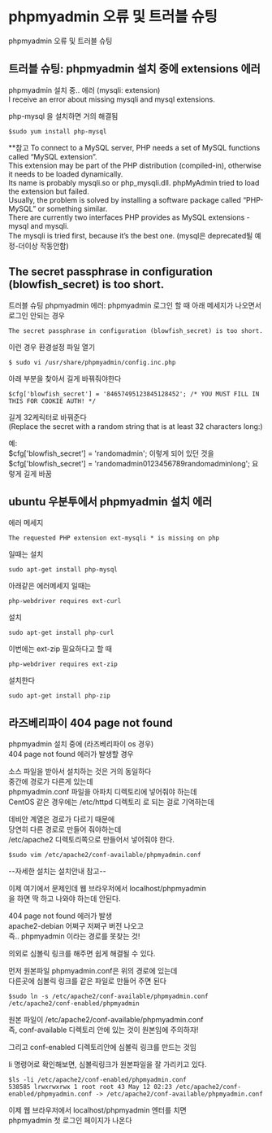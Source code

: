 # phpmyadmin 오류 및 트러블 슈팅
phpmyadmin 오류 및 트러블 슈팅

## 트러블 슈팅: phpmyadmin 설치 중에 extensions 에러
phpmyadmin 설치 중.. 에러  (mysqli: extension)   
I receive an error about missing mysqli and mysql extensions.

php-mysql 을 설치하면 거의 해결됨
```
$sudo yum install php-mysql
```

**참고
To connect to a MySQL server, PHP needs a set of MySQL functions called “MySQL extension”.    
This extension may be part of the PHP distribution (compiled-in),   otherwise it needs to be loaded dynamically.   
Its name is probably mysqli.so or php_mysqli.dll. phpMyAdmin tried to load the extension but failed.   
Usually, the problem is solved by installing a software package called “PHP-MySQL” or something similar.   
There are currently two interfaces PHP provides as MySQL extensions - mysql and mysqli.    
The mysqli is tried first, because it’s the best one. (mysql은 deprecated될 예정-더이상 작동안함)   


## The secret passphrase in configuration (blowfish_secret) is too short.
트러블 슈팅 phpmyadmin 에러: phpmyadmin 로그인 할 때 아래 메세지가 나오면서 로그인 안되는 경우

```
The secret passphrase in configuration (blowfish_secret) is too short.
```
이런 경우 환경설정 파일 열기

```
$ sudo vi /usr/share/phpmyadmin/config.inc.php
```

아래 부분을 찾아서 길게 바꿔줘야한다   
```
$cfg['blowfish_secret'] = '84657495123845128452'; /* YOU MUST FILL IN THIS FOR COOKIE AUTH! */
``` 
길게 32케릭터로 바꿔준다   
(Replace the secret with a random string that is at least 32 characters long:)

예:   
$cfg['blowfish_secret'] = 'randomadmin'; 이렇게 되어 있던 것을   
$cfg['blowfish_secret'] = 'randomadmin0123456789randomadminlong'; 요렇게 길게 바꿈   


## ubuntu 우분투에서 phpmyadmin 설치 에러
에러 메세지
```
The requested PHP extension ext-mysqli * is missing on php
```
일때는 설치

```
sudo apt-get install php-mysql
```

아래같은 에러메세지 일때는
```
php-webdriver requires ext-curl 
```
설치 
```
sudo apt-get install php-curl 
```

이번에는 ext-zip 필요하다고 할 때
```
php-webdriver requires ext-zip 
``` 
설치한다
```
sudo apt-get install php-zip
```



## 라즈베리파이  404 page not found
phpmyadmin 설치 중에 (라즈베리파이 os 경우)  
404 page not found 에러가 발생할 경우  

소스 파일을 받아서 설치하는 것은 거의 동일하다   
중간에 경로가 다른게 있는데  
phpmyadmin.conf 파일을 아파치 디렉토리에 넣어줘야 하는데   
CentOS 같은 경우에는 /etc/httpd 디렉토리 로 되는 걸로 기억하는데

데비안 계열은 경로가 다르기 때문에    
당연히 다른 경로로 만들어 줘야하는데   
/etc/apache2 디렉토리쪽으로 만들어서 넣어줘야 한다.

```
$sudo vim /etc/apache2/conf-available/phpmyadmin.conf
```

--자세한 설치는 설치안내 참고--

이제 여기에서 문제인데 웹 브라우저에서 localhost/phpmyadmin   
을 하면 딱 하고 나와야 하는데 안된다.

404 page not found 에러가 발생  
apache2-debian 어쩌구 저쩌구 버전 나오고   
즉.. phpmyadmin 이라는 경로를 못찾는 것!  

의외로 심볼릭 링크를 해주면 쉽게 해결될 수 있다.   

먼저 원본파일 phpmyadmin.conf은 위의 경로에 있는데    
다른곳에 심볼릭 링크를 같은 파일로 만들어 주면 된다

```
$sudo ln -s /etc/apache2/conf-available/phpmyadmin.conf /etc/apache2/conf-enabled/phpmyadmin 
```

원본 파일이 /etc/apache2/conf-available/phpmyadmin.conf   
즉, conf-available 디렉토리 안에 있는 것이 원본임에 주의하자!

그리고 conf-enabled 디렉토리안에 심볼릭 링크를 만드는 것임   

li 명령어로 확인해보면, 심볼릭링크가 원본파일을 잘 가리키고 있다.  
```
$ls -li /etc/apache2/conf-enabled/phpmyadmin.conf
538585 lrwxrwxrwx 1 root root 43 May 12 02:23 /etc/apache2/conf-enabled/phpmyadmin.conf -> /etc/apache2/conf-available/phpmyadmin.conf
```

이제 웹 브라우저에서 localhost/phpmyadmin 엔터를 치면   
phpmyadmin 첫 로그인 페이지가 나온다


